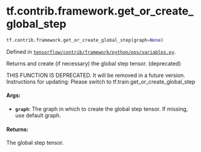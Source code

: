 <div itemscope itemtype="http://developers.google.com/ReferenceObject">
<meta itemprop="name" content="tf.contrib.framework.get_or_create_global_step" />
<meta itemprop="path" content="Stable" />
</div>

# tf.contrib.framework.get_or_create_global_step

``` python
tf.contrib.framework.get_or_create_global_step(graph=None)
```



Defined in [`tensorflow/contrib/framework/python/ops/variables.py`](https://www.tensorflow.org/code/tensorflow/contrib/framework/python/ops/variables.py).

Returns and create (if necessary) the global step tensor. (deprecated)

THIS FUNCTION IS DEPRECATED. It will be removed in a future version.
Instructions for updating:
Please switch to tf.train.get_or_create_global_step

#### Args:

* <b>`graph`</b>: The graph in which to create the global step tensor. If missing, use
    default graph.


#### Returns:

The global step tensor.
